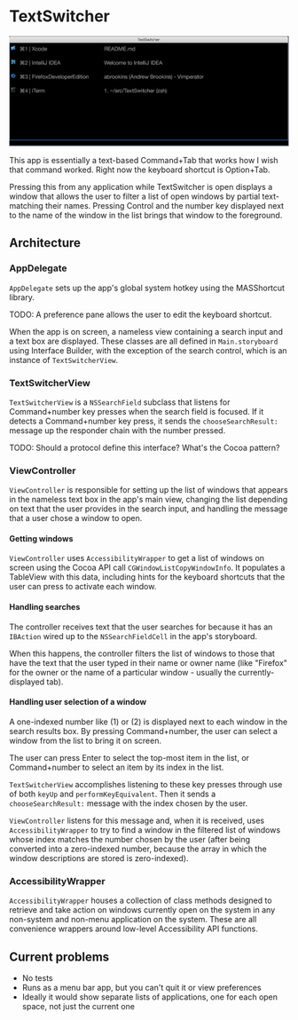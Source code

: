 # TextSwitcher

![Screenshot](https://raw.githubusercontent.com/abrookins/TextSwitcher/master/screenshots/openwindow.png)

This app is essentially a text-based Command+Tab that works how I wish that
command worked. Right now the keyboard shortcut is Option+Tab.

Pressing this from any application while TextSwitcher is open displays a window
that allows the user to filter a list of open windows by partial text-matching
their names. Pressing Control and the number key displayed next to the name of
the window in the list brings that window to the foreground.

## Architecture

### AppDelegate
`AppDelegate` sets up the app's global system hotkey using the MASShortcut library.

TODO: A preference pane allows the user to edit the keyboard shortcut.

When the app is on screen, a nameless view containing a search input and a text
box are displayed. These classes are all defined in `Main.storyboard` using
Interface Builder, with the exception of the search control, which is an
instance of `TextSwitcherView`.

### TextSwitcherView
`TextSwitcherView` is a `NSSearchField` subclass that listens for
Command+number key presses when the search field is focused. If it detects
a Command+number key press, it sends the `chooseSearchResult:` message
up the responder chain with the number pressed.

TODO: Should a protocol define this interface? What's the Cocoa pattern?

### ViewController
`ViewController` is responsible for setting up the list of windows that appears
in the nameless text box in the app's main view, changing the list depending on
text that the user provides in the search input, and handling the message
that a user chose a window to open.

#### Getting windows
`ViewController` uses `AccessibilityWrapper` to get a list of windows on screen
using the Cocoa API call `CGWindowListCopyWindowInfo`. It populates a TableView
with this data, including hints for the keyboard shortcuts that the user can
press to activate each window.

#### Handling searches
The controller receives text that the user searches for because it has an
`IBAction` wired up to the `NSSearchFieldCell` in the app's storyboard.

When this happens, the controller filters the list of windows to those
that have the text that the user typed in their name or owner name (like
"Firefox" for the owner or the name of a particular window - usually the
currently-displayed tab).

#### Handling user selection of a window
A one-indexed number like (1) or (2) is displayed next to each window in the
search results box. By pressing Command+number, the user can select a window
from the list to bring it on screen.

The user can press Enter to select the top-most item in the list, or Command+number
to select an item by its index in the list.

`TextSwitcherView` accomplishes listening to these key presses through use of both
`keyUp` and `performKeyEquivalent`. Then it sends a `chooseSearchResult:` message
with the index chosen by the user.

`ViewController` listens for this message and, when it is received, uses
`AccessibilityWrapper` to try to find a window in the filtered list of windows
whose index matches the number chosen by the user (after being converted into
a zero-indexed number, because the array in which the window descriptions are
stored is zero-indexed).

### AccessibilityWrapper
`AccessibilityWrapper` houses a collection of class methods designed to retrieve
and take action on windows currently open on the system in any non-system
and non-menu application on the system. These are all convenience wrappers around
low-level Accessibility API functions.

## Current problems
* No tests
* Runs as a menu bar app, but you can't quit it or view preferences
* Ideally it would show separate lists of applications, one for each open space, not just the current one
